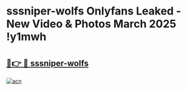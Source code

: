 # sssniper-wolfs Onlyfans Leaked - New Video & Photos March 2025 !y1mwh

# <h2><a href="https://1jg0x2.iuczelnia.edu.pl?title=sssniper-wolfs&ref=y1mwh">🔗👉 🔴 sssniper-wolfs</a></h2>

[![acn](https://github.com/user-attachments/assets/0f9c940e-d8b0-45ae-aac7-cd30a18b3e1c)](https://1jg0x2.iuczelnia.edu.pl?title=sssniper-wolfs&ref=y1mwh)

